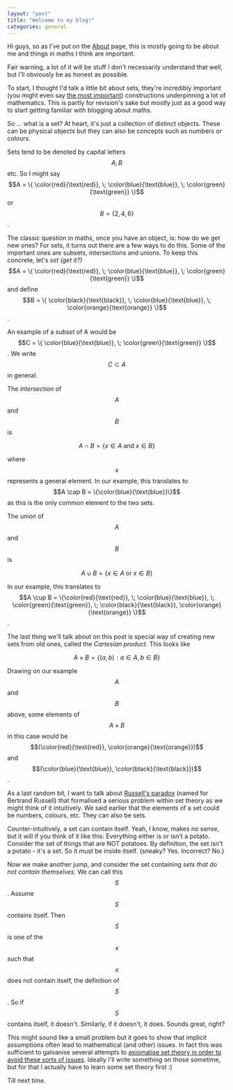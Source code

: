 ```yaml
---
layout: "post"
title: "Welcome to my blog!"
categories: general
---
```


Hi guys, so as I've put on the [About][about] page, this is mostly going to be about me and things in maths I think are important. 

Fair warning, a lot of it will be stuff I don't necessarily understand that well, but I'll obviously be as honest as possible. 

To start, I thought I'd talk a little bit about sets, they're incredibly important (you might even say [the most important][sets]) constructions underpinning a lot of mathematics. This is partly for revision's sake but mostly just as a good way to start getting familiar with blogging about maths. 

So ... what is a set? At heart, it's just a collection of distinct objects. These can be physical objects but they can also be concepts such as numbers or colours. 

Sets tend to be denoted by capital letters $$A, B$$ etc. So I might say $$A = \{ \color{red}{\text{red}}, \; \color{blue}{\text{blue}}, \; \color{green}{\text{green}} \}$$ or $$B = \{2, 4, 6\}$$.

The classic question in maths, once you have an object, is: how do we get new ones? For sets, it turns out there are a few ways to do this. Some of the important ones are subsets, intersections and unions. To keep this concrete, let's _set (get it?)_ $$A = \{ \color{red}{\text{red}}, \; \color{blue}{\text{blue}}, \; \color{green}{\text{green}} \}$$ and define $$B = \{ \color{black}{\text{black}}, \; \color{blue}{\text{blue}}, \; \color{orange}{\text{orange}} \}$$.

An example of a _subset_ of A would be $$C = \{ \color{blue}{\text{blue}}, \; \color{green}{\text{green}} \}$$. We write $$C \subset A$$ in general. 

The _intersection_ of $$A$$ and $$B$$ is 

$$A \cap B = \{x \in A \; \text{and} \; x \in B\}$$

where $$x$$ represents a general element. In our example, this translates to $$A \cap B = \{\color{blue}{\text{blue}}\}$$ as this is the only common element to the two sets. 

The _union_ of $$A$$ and $$B$$ is 

$$ A \cup B = \{ x \in A \; \text{or} \; x \in B \}$$

In our example, this translates to $$A \cup B = \{\color{red}{\text{red}}, \; \color{blue}{\text{blue}}, \; \color{green}{\text{green}}, 
\; \color{black}{\text{black}}, \color{orange}{\text{orange}} \}$$.

The last thing we'll talk about on this post is special way of creating new sets from old ones, called the _Cartesian product_. This looks like

$$ A \times B = \{ (a, b) : a \in A, b \in B \}$$

Drawing on our example $$A$$ and $$B$$ above, some elements of $$A \times B$$ in this case would be $$(\color{red}{\text{red}}, \color{orange}{\text{orange}})$$ and $$(\color{blue}{\text{blue}}, \color{black}{\text{black}})$$. 

As a last random bit, I want to talk about [Russell's paradox][axioms] (named for Bertrand Russell) that formalised a serious problem within set theory as we might think of it intuitively. We said earlier that the elements of a set could be numbers, colours, etc. They can also be sets. 

Counter-intuitively, a set can contain itself. Yeah, I know, makes no sense, but it will if you think of it like this: Everything either is or isn't a potato. Consider the set of things that are NOT potatoes. By definition, the set isn't a potato - it's a set. So it must be inside itself. (sneaky? Yes. Incorrect? No.)

Now we make another jump, and consider the set containing _sets that do not contain themselves._ We can call this $$S$$. Assume $$S$$ contains itself. Then $$S$$ is one of the $$x$$ such that $$x$$ does not contain itself, the definition of $$S$$. So if $$S$$ contains itself, it doesn't. Similarly, if it doesn't, it does. Sounds great, right?

This might sound like a small problem but it goes to show that implicit assumptions often lead to mathematical (and other) issues. In fact this was sufficient to galvanise several attempts to [axiomatise set theory in order to avoid these sorts of issues][axioms]. Ideally I'll write something on those sometime, but for that I actually have to learn some set theory first :)

Till next time.  








[about]: /about/
[sets]: https://en.wikipedia.org/wiki/Set_theory
[axioms]: https://en.wikipedia.org/wiki/Russell%27s_paradox
